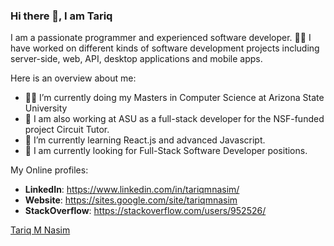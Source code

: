 ### Hi there 👋, I am Tariq

I am a passionate programmer and experienced software developer. :man_technologist:
I have worked on different kinds of software development projects including server-side, web, API, desktop applications and mobile apps.

Here is an overview about me:
- :man_student: I’m currently doing my Masters in Computer Science at Arizona State University
- 🔭 I am also working at ASU as a full-stack developer for the NSF-funded project Circuit Tutor.
- 🌱 I’m currently learning React.js and advanced Javascript.
- :eyes: I am currently looking for Full-Stack Software Developer positions.

My Online profiles:
- **LinkedIn**: https://www.linkedin.com/in/tariqmnasim/
- **Website**: https://sites.google.com/site/tariqmnasim
- **StackOverflow**: https://stackoverflow.com/users/952526/

<div class="badge-base LI-profile-badge" data-locale="en_US" data-size="medium" data-theme="dark" data-type="VERTICAL" data-vanity="tariqmnasim" data-version="v1"><a class="badge-base__link LI-simple-link" href="https://www.linkedin.com/in/tariqmnasim?trk=profile-badge">Tariq M Nasim</a></div>
              

<!--
**tnasim/tnasim** is a ✨ _special_ ✨ repository because its `README.md` (this file) appears on your GitHub profile.

Here are some ideas to get you started:

- :man_student: I’m currently doing my Masters in Computer Science at Arizona State University
- 🔭 I am also working at ASU as a full-stack developer for the NSF-funded project Circuit Tutor.
- 🌱 I’m currently learning React.js and advanced Javascript.
- 👯 I’m looking to collaborate on ...
- 🤔 I’m looking for help with ...
- 💬 Ask me about ...
- 📫 How to reach me: ...
- 😄 Pronouns: ...
- ⚡ Fun fact: ...
-->
